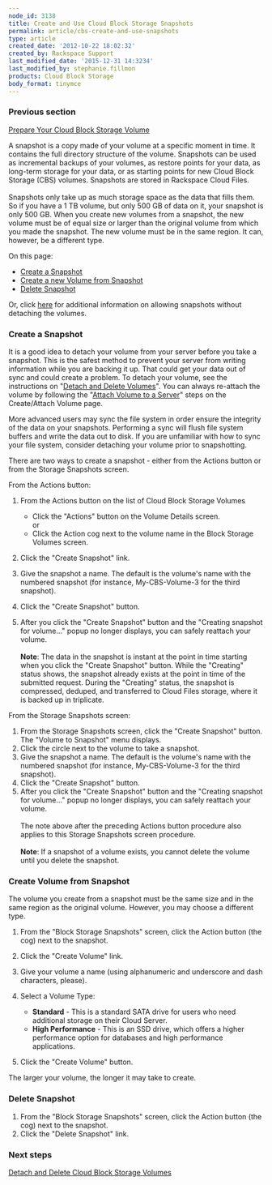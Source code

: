```yaml
---
node_id: 3138
title: Create and Use Cloud Block Storage Snapshots
permalink: article/cbs-create-and-use-snapshots
type: article
created_date: '2012-10-22 18:02:32'
created_by: Rackspace Support
last_modified_date: '2015-12-31 14:3234'
last_modified_by: stephanie.fillmon
products: Cloud Block Storage
body_format: tinymce
---
```


### Previous section

[Prepare Your Cloud Block Storage
Volume](https://www.rackspace.com/knowledge_center/article/prepare-your-cloud-block-storage-volume)

A snapshot is a copy made of your volume at a specific moment in time.
It contains the full directory structure of the volume. Snapshots can be
used as incremental backups of your volumes, as restore points for your
data, as long-term storage for your data, or as starting points for new
Cloud Block Storage (CBS) volumes. Snapshots are stored in Rackspace
Cloud Files.\
 \
 Snapshots only take up as much storage space as the data that fills
them. So if you have a 1 TB volume, but only 500 GB of data on it, your
snapshot is only 500 GB. When you create new volumes from a snapshot,
the new volume must be of equal size or larger than the original volume
from which you made the snapshot. The new volume must be in the same
region. It can, however, be a different type.

On this page:

-   [Create a Snapshot](#create-a-snapshot)
-   [Create a new Volume from Snapshot](#create-vol-from-snap)
-   [Delete Snapshot](#delete-snapshot)

 Or, click
[here](https://www.rackspace.com/knowledge_center/whitepaper/allowing-snapshots-without-detaching-the-volumes)
for additional information on allowing snapshots without detaching the
volumes.

### Create a Snapshot

It is a good idea to detach your volume from your server before you take
a snapshot. This is the safest method to prevent your server from
writing information while you are backing it up. That could get your
data out of sync and could create a problem. To detach your volume, see
the instructions on "[Detach and Delete
Volumes](http://www.rackspace.com/knowledge_center/article/detach-and-delete-cloud-block-storage-volumes)".
You can always re-attach the volume by following the "[Attach Volume to
a
Server](http://www.rackspace.com/knowledge_center/article/create-and-attach-a-cloud-block-storage-volume)"
steps on the Create/Attach Volume page.

More advanced users may sync the file system in order ensure the
integrity of the data on your snapshots. Performing a sync will flush
file system buffers and write the data out to disk. If you are
unfamiliar with how to sync your file system, consider detaching your
volume prior to snapshotting.

There are two ways to create a snapshot - either from the Actions button
or from the Storage Snapshots screen.

From the Actions button:

1.  From the Actions button on the list of Cloud Block Storage Volumes
    -   Click the "Actions" button on the Volume Details screen.\
         or
    -   Click the Action cog next to the volume name in the Block
        Storage Volumes screen.

2.  Click the "Create Snapshot" link.
3.  Give the snapshot a name. The default is the volume's name with the
    numbered snapshot (for instance, My-CBS-Volume-3 for the third
    snapshot).
4.  Click the "Create Snapshot" button.
5.  After you click the  "Create Snapshot" button and the "Creating
    snapshot for volume&mldr;" popup no longer displays, you can safely
    reattach your volume.\
     \
     **Note**: The data in the snapshot is instant at the point in time
    starting when you click the "Create Snapshot" button. While the
    "Creating" status shows, the snapshot already exists at the point in
    time of the submitted request. During the "Creating" status, the
    snapshot is compressed, deduped, and transferred to Cloud Files
    storage, where it is backed up in triplicate.

From the Storage Snapshots screen:

1.  From the Storage Snapshots screen, click the "Create Snapshot"
    button.\
     The "Volume to Snapshot" menu displays.
2.  Click the circle next to the volume to take a snapshot.
3.  Give the snapshot a name. The default is the volume's name with the
    numbered snapshot (for instance, My-CBS-Volume-3 for the third
    snapshot).
4.  Click the "Create Snapshot" button.
5.  After you click the  "Create Snapshot" button and the "Creating
    snapshot for volume&mldr;" popup no longer displays, you can safely
    reattach your volume.\
     \
     The note above after the preceding Actions button procedure also
    applies to this Storage Snapshots screen procedure.\
     \
     **Note**: If a snapshot of a volume exists, you cannot delete the
    volume until you delete the snapshot.

### Create Volume from Snapshot

The volume you create from a snapshot must be the same size and in the
same region as the original volume. However, you may choose a different
type.

1.  From the "Block Storage Snapshots" screen, click the Action button
    (the cog) next to the snapshot.
2.  Click the "Create Volume" link.
3.  Give your volume a name (using alphanumeric and underscore and dash
    characters, please).
4.  Select a Volume Type:
    -   **Standard** - This is a standard SATA drive for users who need
        additional storage on their Cloud Server.
    -   **High Performance** - This is an SSD drive, which offers a
        higher performance option for databases and high performance
        applications.

5.  Click the "Create Volume" button.

The larger your volume, the longer it may take to create.

### Delete Snapshot

1.  From the "Block Storage Snapshots" screen, click the Action button
    (the cog) next to the snapshot.
2.  Click the "Delete Snapshot" link.

### Next steps

[Detach and Delete Cloud Block Storage
Volumes](https://www.rackspace.com/knowledge_center/article/detach-and-delete-cloud-block-storage-volumes)

